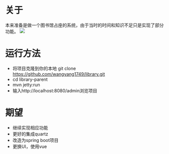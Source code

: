 # 关于
本来准备是做一个图书馆占座的系统，由于当时的时间和知识不足只是实现了部分
功能。
![]("img/admin.png")

# 运行方法
* 将项目克隆到你的本地
 git clone https://github.com/wangyang1749/library.git
* cd library-parent
* mvn jetty:run
* 输入http://localhost:8080/admin浏览项目

# 期望
* 继续实现相应功能
* 更好的集成quartz
* 改造为spring boot项目
* 更换UI，使用vue